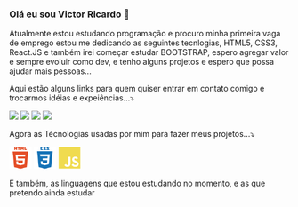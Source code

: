 ### Olá eu sou Victor Ricardo 👋
<p>Atualmente estou estudando programação e procuro minha primeira vaga de emprego estou me dedicando as seguintes tecnlogias, HTML5, CSS3, React.JS e também irei começar estudar BOOTSTRAP, espero agregar valor e sempre evoluir como dev, e tenho alguns projetos e espero que possa ajudar mais pessoas...</p>

<p>Aqui estão alguns links para quem quiser entrar em contato comigo e trocarmos idéias e expeiências...⤵️</p>

<div>
    <a href="mailto:victortrader770@gmial.com" target="_blank"><img src="https://img.shields.io/badge/Gmail-D14836?style=for-the-badge&logo=gmail&logoColor=white"></a>
    <a href="https://www.instagram.com/victor_ricardo007/" target="_blank"><img src="https://img.shields.io/badge/Instagram-E4405F?style=for-the-badge&logo=instagram&logoColor=white"></a>
    <a href="https://www.linkedin.com/in/victor-ricardo-caetano-lima-1823a51ba/" target="_blank"><img src="https://img.shields.io/badge/LinkedIn-0077B5?style=for-the-badge&logo=linkedin&logoColor=white"></a>
    <a href="https://api.whatsapp.com/send?phone=5581981933393" target="_blank"><img src="https://img.shields.io/badge/WhatsApp-25D366?style=for-the-badge&logo=whatsapp&logoColor=white"></a>
</div>

<p>Agora as Técnologias usadas por mim para fazer meus projetos...⤵️</p>

<div style="display: inline_block  align: center"> 
    <img alt="victor-html" heigth="30" width="40" src="https://github.com/devicons/devicon/blob/master/icons/html5/html5-plain-wordmark.svg"/>
    <img alt="victor-css" heigth="30" width="40" src="https://github.com/devicons/devicon/blob/master/icons/css3/css3-plain-wordmark.svg"/>
    <img alt="victor-js" heigth="30" width="40" src="https://github.com/devicons/devicon/blob/master/icons/javascript/javascript-plain.svg"/>
</div>

<p>E também, as linguagens que estou estudando no momento, e as que pretendo ainda estudar</p>

<div>

</div>
